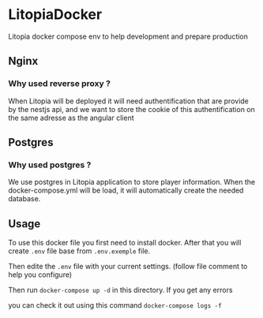 # LitopiaDocker
Litopia docker compose env to help development and prepare production

## Nginx
### Why used reverse proxy ?
When Litopia will be deployed it will need authentification that are provide by the nestjs api, and we want to store 
the cookie of this authentification on the same adresse as the angular client

## Postgres
### Why used postgres ?
We use postgres in Litopia application to store player information. When the docker-compose.yml will be load,
it will automatically create the needed database.

## Usage
To use this docker file you first need to install docker. After that you will create `.env` file base from `.env.exemple` file.

Then edite the `.env` file with your current settings. (follow file comment to help you configure) 

Then run `docker-compose up -d` in this directory. If you get any errors

you can check it out using this command `docker-compose logs -f`
